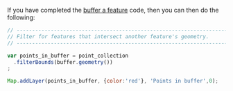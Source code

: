If you have completed the [buffer a feature](../../code/features/buffer.md) code, then you can then do the following: 

``` js
// ----------------------------------------------------------------------------
// Filter for features that intersect another feature's geometry.
// ----------------------------------------------------------------------------

var points_in_buffer = point_collection
  .filterBounds(buffer.geometry())          
;

Map.addLayer(points_in_buffer, {color:'red'}, 'Points in buffer',0);

```
